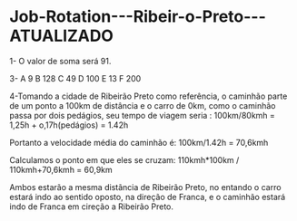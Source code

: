 # Job-Rotation---Ribeir-o-Preto---ATUALIZADO
1- O valor de soma será 91.

3-
A 9
B 128
C 49
D 100
E 13
F 200

4-Tomando a cidade de Ribeirão Preto como referência, o caminhão parte de um ponto a 100km de distância e o carro de 0km, como o caminhão passa por dois pedágios, seu tempo de viagem seria :
100km/80kmh = 1,25h + o,17h(pedágios) = 1.42h

Portanto a velocidade média do caminhão é:
100km/1.42h = 70,6kmh

Calculamos o ponto em que eles se cruzam:
110kmh*100km / 110kmh+70,6kmh = 60,9km

Ambos estarão a mesma distãncia de Ribeirão Preto, no entando o carro estará indo ao sentido oposto, na direção de Franca, e o caminhão estará indo de Franca em cireção a Ribeirão Preto.
